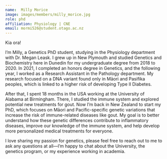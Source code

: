 ```yaml
---
name:  Milly Morice
image: images/members/milly_morice.jpg
role: phd
affiliation: Physiology | CNE
email: mormi526@student.otago.ac.nz
---
```


Kia ora!

I’m Milly, a Genetics PhD student, studying in the Physiology department with Dr. Megan Leask. I grew up in New Plymouth and studied Genetics and Biochemistry here in Dunedin for my undergraduate degree from 2018 to 2020. In 2021, I completed an honors degree in Genetics, and the following year, I worked as a Research Assistant in the Pathology department. My research focused on a DNA variant found only in Māori and Pasifika peoples, which is linked to a higher risk of developing Type II Diabetes.

After that, I spent 18 months in the USA working at the University of Alabama at Birmingham. There, I studied the immune system and explored potential new treatments for gout. Now I’m back in New Zealand to start my PhD, which focuses on Māori and Pacific-specific genetic variations that increase the risk of immune-related diseases like gout. My goal is to better understand how these genetic differences contribute to inflammatory diseases, improve our knowledge of the immune system, and help develop more personalized medical treatments for everyone.

I love sharing my passion for genetics, please feel free to reach out to me to ask any questions at all—I’m happy to chat about the University, the genetics program, or my experience working in academia.
